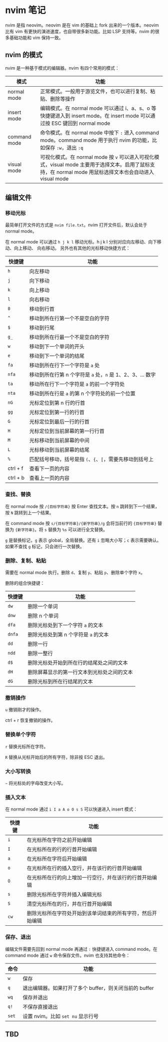 # nvim 笔记

nvim 是指 neovim。neovim 是在 vim 的基础上 fork 出来的一个版本。neovim 比有 vim 有更快的演进速度，也自带很多新功能。比如 LSP 支持等。nvim 的很多基础功能和 vim 保持一致。

## nvim 的模式

nvim 是一种基于模式的编辑器。nvim 有四个常用的模式：

| 模式         | 功能                                                                                                                                                      |
| ------------ | --------------------------------------------------------------------------------------------------------------------------------------------------------- |
| normal mode  | 正常模式。一般用于游览文件，也可以进行复制、粘贴、删除等操作                                                                                              |
| insert mode  | 编辑模式。在 normal mode 可以通过 i、a、s、o 等快捷键进入到 insert mode。在 insert mode 可以通过按 ESC 键回到 normal mode                                 |
| command mode | 命令模式。在 normal mode 中按下 `:` 进入 command mode。command mode 用于执行 nvim 的功能，比如保存 `:w`，退出 `:q`                                        |
| visual mode  | 可视化模式。在 normal mode 按 `v` 可以进入可视化模式，visual mode 主要用于选择文本。启用了鼠标支持，在 normal mode 用鼠标选择文本也会自动进入 visual mode |

## 编辑文件

### 移动光标

最简单打开文件的方式是 `nvim file.txt`。nvim 打开文件后，默认会处于 normal mode。

在 normal mode 可以通过 `h j k l` 移动光标。h j k l 分别对应向左移动、向下移动、向上移动、 向右移动。 另外也有其他的光标移动快捷方式：

| 快捷键   | 功能                                                       |
| -------- | ---------------------------------------------------------- |
| `h`      | 向左移动                                                   |
| `j`      | 向下移动                                                   |
| `k`      | 向上移动                                                   |
| `l`      | 向右移动                                                   |
| `0`      | 移动到行首                                                 |
| `^`      | 移动到所在行第一个不是空白的字符                           |
| `$`      | 移动到行尾                                                 |
| `g_`     | 移动到所在行最一个不是空白的字符                           |
| `w`      | 移动到下一个单词的开头                                     |
| `e`      | 移动到下一个单词的结尾                                     |
| `fa`     | 移动到所在行下一个字符是 `a` 处                            |
| `nfa`    | 移动到所在行第 n 个字符是 `a` 处，`n` 是 1、2、3、... 数字 |
| `ta`     | 移动所在行下一个字符是 `a` 的前一个字符处                  |
| `nta`    | 移动到所在行是 `a` 的第 n 个字符处的前一个位置             |
| `nG`     | 光标定位到第 n 行的行首                                    |
| `gg`     | 光标定位到第一行的行首                                     |
| `G`      | 光标定位到最后一行的行首                                   |
| `H`      | 光标定位到当前屏幕的第一行行首                             |
| `M`      | 光标移动到当前屏幕的中间                                   |
| `L`      | 光标移动到当前屏幕的结尾                                   |
| `%`      | 匹配括号移动，括号是指 `(`、`{`、`[`，需要先移动到括号上   |
| ctrl + f | 查看下一页的内容                                           |
| ctrl + b | 查看上一页的内容                                           |

### 查找、替换

在 normal mode 按 `/{目标字符串}` 按 Enter 查找文本。按 `n` 跳转到下一个结果，按 `N` 跳转到上一个结果。 

在 command mode 按 `s/{目标字符串}/{新字符串}/g` 会将当前行的 `{目标字符串}` 替换为 `{新字符串}`。将 `s` 替换为 `%s` 可以进行全文替换。

`g` 是替换标记，`g` 表示 global，全局替换。还有 `i` 忽略大小写；`c` 表示需要确认。如果不查找 `g` 标记，只会进行一次替换。

### 删除、复制、粘贴

需要在 normal mode 执行。删除 `d`、复制 `y`、粘贴 `p`、删除单个字符 `x`。

删除的组合快捷键：

| 快捷键 | 功能                                       |
| ------ | ------------------------------------------ |
| `dw`   | 删除一个单词                               |
| `dnw`  | 删除 n 个单词                              |
| `dfa`  | 删除光标处到下一个字符 `a` 的文本          |
| `dnfa` | 删除光标处到第 n 个字符是 `a` 的文本       |
| `dd`   | 删除一行                                   |
| `ndd`  | 删除一整行                                 |
| `d$`   | 删除光标处开始到所在行的结尾处之间的文本   |
| `dH`   | 删除屏幕显示的第一行文本到光标处之间的文本 |
| `dG`   | 删除光标到所在行结尾的文本                 |

### 撤销操作

`u` 撤销刚才的操作。

ctrl + r 恢复撤销的操作。

### 替换单个字符

`r` 替换光标所在字符。

`R` 替换从光标开始后的所有字符，除非按 ESC 退出。

### 大小写转换

`~` 将光标处的字母改变大小写。


### 插入文本

在 normal mode 通过 `i I a A o O s S` 可以快速进入 insert 模式：

| 快捷键 | 功能                                                       |
| ------ | ---------------------------------------------------------- |
| `i`    | 在光标所在字符之前开始编辑                                 |
| `I`    | 在光标所在的行的行首开始编辑                               |
| `a`    | 在光标所在字符后开始编辑                                   |
| `o`    | 在光标所在行的插入空行，并在该行的行首开始编辑             |
| `O`    | 在光标所在行的向上增加一行空行，并在该行的行首开始编辑     |
| `s`    | 删除光标所在字符并插入编辑光标                             |
| `S`    | 清空光标所在的行，并在行首开始编辑                         |
| `cw`   | 删除光标所在字符处开始到该单词结束的所有字符，然后开始编辑 |

### 保存、退出

编辑文件需要先回到 normal mode 再通过 `:` 快捷键进入 command mode。在 command mode 通过 `w` 命令保存文件。nvim 也支持其他命令：

| 命令  | 功能                                                   |
| ----- | ------------------------------------------------------ |
| `w`   | 保存                                                   |
| `q`   | 退出编辑器。如果打开了多个 buffer，则关闭当前的 buffer |
| `wq`  | 保存并退出                                             |
| `q!`  | 不保存直接退出                                         |
| `set` | 设置 nvim。比如 `set nu` 显示行号                      |

## TBD
